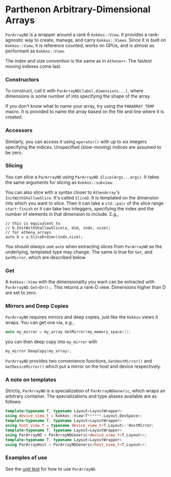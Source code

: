 # Parthenon Arbitrary-Dimensional Arrays

`ParArrayND` is a wrapper around a rank 6 `Kokkos::View`. It provides
a rank-agnostic way to create, manage, and carry
`Kokkos::Views`. Since it is built on `Kokkos::View`, it is reference
counted, works on GPUs, and is almost as performant as `Kokkos::View`.

The index and size convention is the same as in `Athena++`. The
fastest moving indexes come last.

### Constructors

To construct, call it with `ParArrayND(label,dimensions...)`, where
dimensions is some number of ints specifying the shape of the array.

If you don't know what to name your array, try using the
`PARARRAY_TEMP` macro. It is provided to name the array based on the
file and line where it is created.

### Accessors

Similarly, you can access it using `operator()` with up to six
integers specifying the indices. Unspecified (slow-moving) indices are
assumed to be zero.

### Slicing

You can slice a `ParArrayND` using `ParArrayND.Slice(Args...args)`. It
takes the same arguments for slicing as `Kokkos::subview`.

You can also slice with a syntax closer to `AthenArray`'s
`InitWithShallowSlice`. It's called `SliceD`. It is templated on the
dimension into which you want to slice. Then it can take a `std::pair`
of the slice range `start:finish` or it can take two integgers,
specifying the index and the number of elements in that dimension to
include. E.g.,
 ```C+
// this is equivalent to
// b.InitWithShallowSlice(a, dim, indx, size);
// for athena_arrays
auto b = a.SliceD<dim>(indx,size);
```
You should *always* use `auto` when extracting slices from
`ParArrayND` as the underlying, templated type may change. The same is
true for `Get`, and `GetMirror`, which are described below.

### Get

A `Kokkos::View` with the dimensionality you want can be extracted
with `ParArrayND.Get<D>();`. This returns a rank-D view. Dimensions
higher than D are set to zero.

### Mirrors and Deep Copies

`ParArrayND` requires mirrors and deep copies, just like the `Kokkos`
views it wraps. You can get one via, e.g.,
```C++
auto my_mirror = my_array.GetMirror(my_memory_space());
```
 you can then deep copy into `my_mirror` with
```C++
my_mirror.DeepCopy(my_array);
```
`ParArrayND` provides two convenience functions, `GetHostMirror()` and
`GetDeviceMirror()` which put a mirror on the host and device
respectively.

### A note on templates

Strictly, `ParArrayND` is a specialization of `ParArrayNDGeneric`,
which wraps an arbitrary container. The specializations and type
aliases available are as follows:

```C++
template<typename T, typename Layout=LayoutWrapper>
using device_view_t = Kokkos::View<T******,Layout,DevSpace>;
template<typename T, typename Layout=LayoutWrapper>
using host_view_t = typename device_view_t<T,Layout>::HostMirror;
template<typename T, typename Layout=LayoutWrapper>
using ParArrayND = ParArrayNDGeneric<device_view_t<T,Layout>>;
template<typename T, typename Layout=LayoutWrapper>
using ParArrayHost = ParArrayNDGeneric<host_view_t<T,Layout>>;
```

### Examples of use

See the [unit test](../tst/unit/test_pararrays.cpp) for how to use `ParArrayND`.
